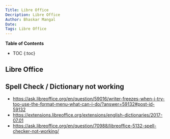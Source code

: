 ```yaml
---
Title: Libre Office
Decription: Libre Office
Author: Bhaskar Mangal
Date: 
Tags: Libre Office
---
```


**Table of Contents**
* TOC
{:toc}


## Libre Office

## Spell Check / Dictionary not working
* https://ask.libreoffice.org/en/question/59016/writer-freezes-when-i-try-too-use-the-format-menu-what-can-i-do/?answer=59132#post-id-59132
* https://extensions.libreoffice.org/extensions/english-dictionaries/2017-07.01
* https://ask.libreoffice.org/en/question/70988/libreoffice-5132-spell-checker-not-working/

